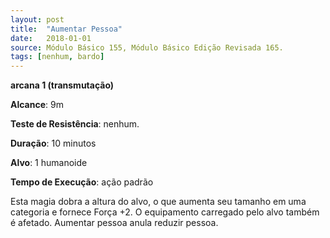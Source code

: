 ```yaml
---
layout: post
title:  "Aumentar Pessoa"
date:   2018-01-01
source: Módulo Básico 155, Módulo Básico Edição Revisada 165.
tags: [nenhum, bardo]
---
```


**arcana 1 (transmutação)**

**Alcance**: 9m

**Teste de Resistência**: nenhum.

**Duração**: 10 minutos

**Alvo**: 1 humanoide

**Tempo de Execução**: ação padrão

Esta magia dobra a altura do alvo, o que aumenta seu tamanho em uma categoria e fornece Força +2. O equipamento carregado pelo alvo também é afetado.
Aumentar pessoa anula reduzir pessoa.
